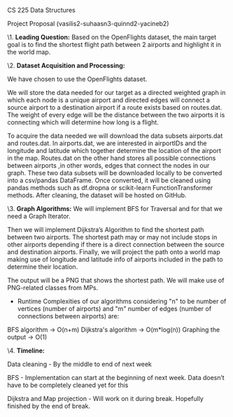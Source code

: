 
CS 225 Data Structures

Project Proposal (vasilis2-suhaasn3-quinnd2-yacineb2)

\1. **Leading Question:** Based on the OpenFlights dataset, the main target goal is to find the shortest flight path between 2 airports and highlight it in the world map.

\2. **Dataset Acquisition and Processing:**

We have chosen to use the OpenFlights dataset.

We will store the data needed for our target as a directed weighted graph in which each node is a unique airport and directed edges will connect a source airport to a destination airport if a route exists based on routes.dat.
The weight of every edge will be the distance between the two airports it is connecting which will determine how long is a flight.

To acquire the data needed we will download the data subsets airports.dat and routes.dat. In airports.dat,  we are interested in airportIDs and the longitude and latitude which together determine the location of the airport in the map. Routes.dat on the other hand stores all possible connections between airports ,in other words, edges that connect the nodes in our graph. These two data subsets will be downloaded locally to be converted into a csv/pandas DataFrame. Once converted, it will be cleaned using pandas methods such as df.dropna or scikit-learn FunctionTransformer methods. After cleaning, the dataset will be hosted on GitHub.

\3. **Graph Algorithms:** We will implement BFS for Traversal and for that we need a Graph Iterator.

Then we will implement Dijkstra’s Algorithm to find the shortest path between two airports. The shortest path may or may not include stops in other airports depending if there is a direct connection between the source and destination airports. Finally, we will project the path onto a world map making use of longitude and latitude info of airports included in the path to determine their location.

The output will be a PNG that shows the shortest path. We will make use of PNG-related classes from MPs.

* Runtime Complexities of our algorithms considering "n" to be number of vertices (number of airports) and "m" number of edges (number of connections between airports) are:  

BFS algorithm -> O(n+m)
Dijkstra's algorithm -> O(m*log(n))
Graphing the output -> O(1)


\4. **Timeline:**

Data cleaning - By the middle to end of next week

BFS - Implementation can start at the beginning of next week. Data doesn’t have to be completely cleaned yet for this

Dijkstra and Map projection - Will work on it during break. Hopefully finished by the end of break.


